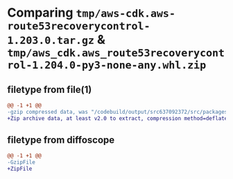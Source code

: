 # Comparing `tmp/aws-cdk.aws-route53recoverycontrol-1.203.0.tar.gz` & `tmp/aws_cdk.aws_route53recoverycontrol-1.204.0-py3-none-any.whl.zip`

## filetype from file(1)

```diff
@@ -1 +1 @@
-gzip compressed data, was "/codebuild/output/src637092372/src/packages/@aws-cdk/aws-route53recoverycontrol/dist/python/aws-cdk.aws-route53recoverycontrol-", last modified: Wed May 31 18:47:35 2023, max compression
+Zip archive data, at least v2.0 to extract, compression method=deflate
```

## filetype from diffoscope

```diff
@@ -1 +1 @@
-GzipFile
+ZipFile
```

